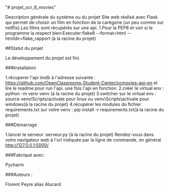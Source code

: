 "# projet_ocr_6_movies" 

Description générale du système ou du projet
Site web réalisé avec Flask qui permet de choisir un film en fonction de la carégorie (un peu comme sur netflix).Les films sont récupérés sur une api.
1.Pour la PEP8 et voir si le programme la respect bien:Executer:flake8 --format=html --htmldir=flake_rapport (à la racine du projet)

##Statut du projet

Le développement du projet est fini.

###Installation

1.récuperer l'api imdb à l'adresse suivante : https://github.com/OpenClassrooms-Student-Center/ocmovies-api-en et lire le readme pour run l'api.
une fois l'api en fonction:
2.créer le virtual env : python -m venv venv (à la racine du projet)
3.switcher sur le virtual env : source venv/Scripts/activate pour linux ou venv\Scripts\activate pour windows(à la racine du projet)
4.récupérer les modules du fichier requirements.txt sur votre venv : pip install -r requirements.txt(à la racine du projet)

###Démarrage

1.lancer le serveur :serveur.py (à la racine du projet)
Rendez-vous dans votre navigateur web à l'url indiquée par la ligne de commande, en général http://127.0.0.1:5000/

###Fabriqué avec:

Pycharm

###Auteurs :

Florent Peyre alias Alucard

